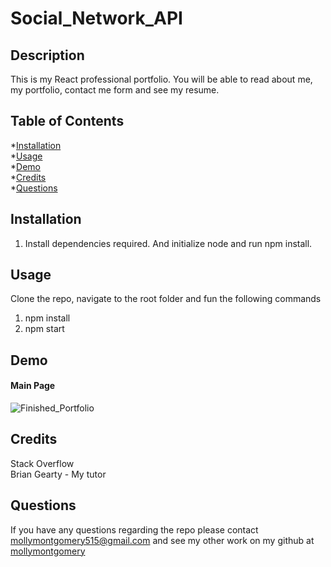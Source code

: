 # Social_Network_API

  ## Description
  This is my React professional portfolio. You will be able to read about me, my portfolio, contact me form and see my resume. 


  ## Table of Contents
  
  *[Installation](#installation)<br>
  *[Usage](#usage)<br>
  *[Demo](#demo)<br>
  *[Credits](#credits)<br>
  *[Questions](#questions)


  ## Installation
  1. Install dependencies required. And initialize node and run npm install.
  
  ## Usage
  Clone the repo, navigate to the root folder and fun the following commands

  1. npm install
  2. npm start 

  ## Demo
  #### Main Page
![Finished_Portfolio](../assets/images/finishedPortfolio.jpg "Finished Portfolio")<br>

  ## Credits
  Stack Overflow <br> 
  Brian Gearty - My tutor

  ## Questions
  If you have any questions regarding the repo please contact mollymontgomery515@gmail.com and see my other work on my github at [mollymontgomery](https://www.github.com/mollymontgomery) 
